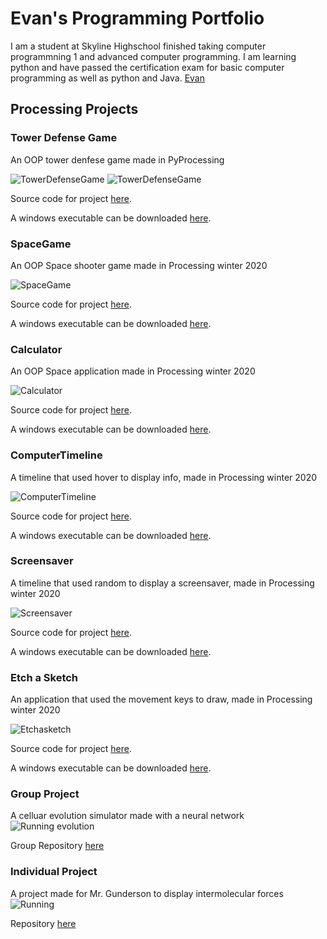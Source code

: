 # Evan's Programming Portfolio 
I am a student at Skyline Highschool finished taking computer programmning 1 and advanced computer programming. I am learning python and have passed the certification exam for basic computer programming as well as python and Java. [Evan](mailto:evanluo2006@gmail.com)

## Processing Projects

### Tower Defense Game

An OOP tower denfese game made in PyProcessing

![TowerDefenseGame](https://github.com/Evan-Luo-jpg/programmingPortfolio1/blob/gh-pages/images/gameOver.png?raw=true)
![TowerDefenseGame](https://github.com/Evan-Luo-jpg/programmingPortfolio1/blob/gh-pages/images/workingGame.png?raw=true)

Source code for project [here](https://github.com/Evan-Luo-jpg/TowerDefenseGame/tree/main/src/towerDefensegame).

A windows executable can be downloaded [here](https://github.com/Evan-Luo-jpg/TowerDefenseGame/tree/main/src).

### SpaceGame

An OOP Space shooter game made in Processing winter 2020

![SpaceGame](https://github.com/Evan-Luo-jpg/programmingPortfolio1/blob/gh-pages/images/SpaceGame.png?raw=true)

Source code for project [here](https://github.com/Evan-Luo-jpg/programmingPortfolio1/tree/gh-pages/src/SpaceGame).

A windows executable can be downloaded [here](https://github.com/Evan-Luo-jpg/programmingPortfolio1/blob/gh-pages/src/SpaceGame/SpaceGame64.zip).

### Calculator

An OOP Space application made in Processing winter 2020

![Calculator](https://github.com/Evan-Luo-jpg/programmingPortfolio1/blob/gh-pages/images/Calculator.png?raw=true)

Source code for project [here](https://github.com/Evan-Luo-jpg/programmingPortfolio1/tree/gh-pages/src/Calculator).

A windows executable can be downloaded [here](https://github.com/Evan-Luo-jpg/programmingPortfolio1/blob/gh-pages/src/Calculator/Calculator64.zip).

### ComputerTimeline

A timeline that used hover to display info, made in Processing winter 2020

![ComputerTimeline](https://github.com/Evan-Luo-jpg/programmingPortfolio1/blob/gh-pages/images/ComputerTimeline.png?raw=true)

Source code for project [here](https://github.com/Evan-Luo-jpg/programmingPortfolio1/tree/gh-pages/src/ComputerTimeline).

A windows executable can be downloaded [here](https://github.com/Evan-Luo-jpg/programmingPortfolio1/blob/gh-pages/src/ComputerTimeline/ComputerTmeline64.zip).

### Screensaver

A timeline that used random to display a screensaver, made in Processing winter 2020

![Screensaver](https://github.com/Evan-Luo-jpg/programmingPortfolio1/blob/gh-pages/images/ScreenSaver.png?raw=true)

Source code for project [here](https://github.com/Evan-Luo-jpg/programmingPortfolio1/tree/gh-pages/src/Screensaver).

A windows executable can be downloaded [here](https://github.com/Evan-Luo-jpg/programmingPortfolio1/blob/gh-pages/src/Screensaver/Screensaver64.zip).

### Etch a Sketch

An application that used the movement keys to draw, made in Processing winter 2020

![Etchasketch](https://github.com/Evan-Luo-jpg/programmingPortfolio1/blob/gh-pages/images/Etchasketch.png?raw=true)

Source code for project [here](https://github.com/Evan-Luo-jpg/programmingPortfolio1/tree/gh-pages/src/EtchaSketch).

A windows executable can be downloaded [here](https://github.com/Evan-Luo-jpg/programmingPortfolio1/blob/gh-pages/src/EtchaSketch/EtchaSketch64.zip).

### Group Project
A celluar evolution simulator made with a neural network
![Running evolution](https://github.com/Evan-Luo-jpg/programmingPortfolio1/blob/gh-pages/images/Screen%20Shot%202023-05-26%20at%208.45.01%20AM.png?raw=true)

Group Repository [here](https://github.com/CalvinWebb/A1GroupProject)

### Individual Project
A project made for Mr. Gunderson to display intermolecular forces
![Running](https://github.com/Evan-Luo-jpg/programmingPortfolio1/blob/gh-pages/images/Screen%20Shot%202023-03-20%20at%207.35.51%20AM.png?raw=true)

Repository [here](https://github.com/Evan-Luo-jpg/P2Indiviual)

